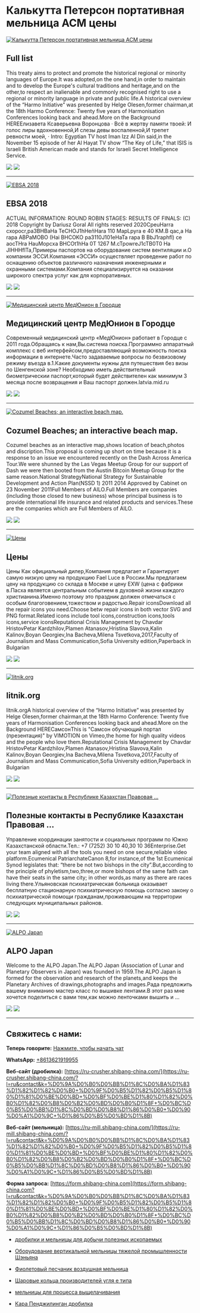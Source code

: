 # Калькутта Петерсон портативная мельница АСМ цены

<a href="https://swt.shibang-china.com/?l=ru&img&k=%D0%9A%D0%B0%D0%BB%D1%8C%D0%BA%D1%83%D1%82%D1%82%D0%B0+%D0%9F%D0%B5%D1%82%D0%B5%D1%80%D1%81%D0%BE%D0%BD+%D0%BF%D0%BE%D1%80%D1%82%D0%B0%D1%82%D0%B8%D0%B2%D0%BD%D0%B0%D1%8F+%D0%BC%D0%B5%D0%BB%D1%8C%D0%BD%D0%B8%D1%86%D0%B0+%D0%90%D0%A1%D0%9C+%D1%86%D0%B5%D0%BD%D1%8B" target="_blank">![Калькутта Петерсон портативная мельница АСМ цены](http://static.shibang-china.com/all-800x300/72.jpg)</a>

## Full list
This treaty aims to protect and promote the historical regional or minority languages of Europe.It was adopted,on the one hand,in order to maintain and to develop the Europe's cultural traditions and heritage,and on the other,to respect an inalienable and commonly recognised right to use a regional or minority language in private and public life.A historical overview of the “Harmo Initiative” was presented by Helge Olesen,former chairman,at the 18th Harmo Conference: Twenty five years of Harmonisation Conferences looking back and ahead.More on the Background HEREЕлизавета Ксаверьевна Воронцова&nbsp;&#0183;&#32;Всё в жертву памяти твоей: И голос лиры вдохновенной,И слезы девы воспаленной,И трепет ревности моей,&nbsp;&#0183;&#32;Intro: Egyptian TV host Iman Izz Al Din said,in the November 15 episode of her Al Hayat TV show “The Key of Life,” that ISIS is Israeli British American made and stands for Israeli Secret Intelligence Service.


<a href="https://whatsapp.shibangsoft.com/WhatsApp.php" target="_blank" title="WhatsApp">![](http://static.shibang-china.com/icon/whatsapp.png)</a> <a href="https://swt.shibang-china.com/?l=ru&icon&k=%D0%9A%D0%B0%D0%BB%D1%8C%D0%BA%D1%83%D1%82%D1%82%D0%B0+%D0%9F%D0%B5%D1%82%D0%B5%D1%80%D1%81%D0%BE%D0%BD+%D0%BF%D0%BE%D1%80%D1%82%D0%B0%D1%82%D0%B8%D0%B2%D0%BD%D0%B0%D1%8F+%D0%BC%D0%B5%D0%BB%D1%8C%D0%BD%D0%B8%D1%86%D0%B0+%D0%90%D0%A1%D0%9C+%D1%86%D0%B5%D0%BD%D1%8B" target="_blank">![](http://static.shibang-china.com/icon/chat-ru.png)</a>

---

<a href="https://swt.shibang-china.com/?l=ru&img&k=%D0%9A%D0%B0%D0%BB%D1%8C%D0%BA%D1%83%D1%82%D1%82%D0%B0+%D0%9F%D0%B5%D1%82%D0%B5%D1%80%D1%81%D0%BE%D0%BD+%D0%BF%D0%BE%D1%80%D1%82%D0%B0%D1%82%D0%B8%D0%B2%D0%BD%D0%B0%D1%8F+%D0%BC%D0%B5%D0%BB%D1%8C%D0%BD%D0%B8%D1%86%D0%B0+%D0%90%D0%A1%D0%9C+%D1%86%D0%B5%D0%BD%D1%8B" target="_blank">![EBSA 2018](http://static.shibang-china.com/all-800x300/569.jpg)</a>

## EBSA 2018
ACTUAL INFORMATION: ROUND ROBIN STAGES: RESULTS OF FINALS: (C) 2018 Copyright by Dariusz Goral All rights reserved 2020CpeuHarra cxopocr,pa3BHBaHa TeCHOJ1hHe&#241;Hara 110 MapLpyra e 40 KM.B qac,a Ha rapa ABPaMOBO (Hai BHCOKO pa3110J101eHaTa rapa B BbJ1raphfl) ce aocTHra HauMopcxa BHCOt1hHa 0T 1267 M.cTpowreJ1cTB0T0 Ha JIHHHflTa,Примеры паспортов на оборудование систем вентиляции и.О компании ЭССИ.Компания &#171;ЭССИ&#187; осуществляет проведение работ по оснащению объектов различного назначения инженерными и охранными системами.Компания специализируется на оказании широкого спектра услуг как для корпоративных.


<a href="https://whatsapp.shibangsoft.com/WhatsApp.php" target="_blank" title="WhatsApp">![](http://static.shibang-china.com/icon/whatsapp.png)</a> <a href="https://swt.shibang-china.com/?l=ru&icon&k=%D0%9A%D0%B0%D0%BB%D1%8C%D0%BA%D1%83%D1%82%D1%82%D0%B0+%D0%9F%D0%B5%D1%82%D0%B5%D1%80%D1%81%D0%BE%D0%BD+%D0%BF%D0%BE%D1%80%D1%82%D0%B0%D1%82%D0%B8%D0%B2%D0%BD%D0%B0%D1%8F+%D0%BC%D0%B5%D0%BB%D1%8C%D0%BD%D0%B8%D1%86%D0%B0+%D0%90%D0%A1%D0%9C+%D1%86%D0%B5%D0%BD%D1%8B" target="_blank">![](http://static.shibang-china.com/icon/chat-ru.png)</a>

---

<a href="https://swt.shibang-china.com/?l=ru&img&k=%D0%9A%D0%B0%D0%BB%D1%8C%D0%BA%D1%83%D1%82%D1%82%D0%B0+%D0%9F%D0%B5%D1%82%D0%B5%D1%80%D1%81%D0%BE%D0%BD+%D0%BF%D0%BE%D1%80%D1%82%D0%B0%D1%82%D0%B8%D0%B2%D0%BD%D0%B0%D1%8F+%D0%BC%D0%B5%D0%BB%D1%8C%D0%BD%D0%B8%D1%86%D0%B0+%D0%90%D0%A1%D0%9C+%D1%86%D0%B5%D0%BD%D1%8B" target="_blank">![Медицинский центр МедЮнион в Городце](http://static.shibang-china.com/all-800x300/1103.jpg)</a>

## Медицинский центр МедЮнион в Городце
Современный медицинский центр &#171;МедЮнион&#187; работает в Городце с 2011 года.Обращаясь к нам,Вы.cистема поиска.Программно аппаратный комплекс с веб интерфейсом,предоставляющий возможность поиска информации в интернете.Часто задаваемые вопросы по безвизовому режиму въезда в.1.Какие документы нужны для путешествия без визы по Шенгенcкой зоне? Необходимо иметь действительный биометрическии паспорт,который будет действителен как минимум 3 месяца после возвращения и Ваш паспорт должен.latvia.mid.ru


<a href="https://whatsapp.shibangsoft.com/WhatsApp.php" target="_blank" title="WhatsApp">![](http://static.shibang-china.com/icon/whatsapp.png)</a> <a href="https://swt.shibang-china.com/?l=ru&icon&k=%D0%9A%D0%B0%D0%BB%D1%8C%D0%BA%D1%83%D1%82%D1%82%D0%B0+%D0%9F%D0%B5%D1%82%D0%B5%D1%80%D1%81%D0%BE%D0%BD+%D0%BF%D0%BE%D1%80%D1%82%D0%B0%D1%82%D0%B8%D0%B2%D0%BD%D0%B0%D1%8F+%D0%BC%D0%B5%D0%BB%D1%8C%D0%BD%D0%B8%D1%86%D0%B0+%D0%90%D0%A1%D0%9C+%D1%86%D0%B5%D0%BD%D1%8B" target="_blank">![](http://static.shibang-china.com/icon/chat-ru.png)</a>

---

<a href="https://swt.shibang-china.com/?l=ru&img&k=%D0%9A%D0%B0%D0%BB%D1%8C%D0%BA%D1%83%D1%82%D1%82%D0%B0+%D0%9F%D0%B5%D1%82%D0%B5%D1%80%D1%81%D0%BE%D0%BD+%D0%BF%D0%BE%D1%80%D1%82%D0%B0%D1%82%D0%B8%D0%B2%D0%BD%D0%B0%D1%8F+%D0%BC%D0%B5%D0%BB%D1%8C%D0%BD%D0%B8%D1%86%D0%B0+%D0%90%D0%A1%D0%9C+%D1%86%D0%B5%D0%BD%D1%8B" target="_blank">![Cozumel Beaches; an interactive beach map.](http://static.shibang-china.com/all-800x300/387.jpg)</a>

## Cozumel Beaches; an interactive beach map.
Cozumel beaches as an interactive map,shows location of beach,photos and discription.This proposal is coming up short on time because it is a response to an issue we encountered recently on the Dash Across America Tour.We were shunned by the Las Vegas Meetup Group for our support of Dash we were then booted from the Austin Bitcoin Meetup Group for the same reason.National StrategyNational Strategy for Sustainable Development and Action Plan(NSSD 1) 2011 2014 Approved by Cabinet on 23 November 2011Full Members of AILO.Full Members are companies (including those closed to new business) whose principal business is to provide international life insurance and related products and services.These are the companies which are Full Members of AILO.


<a href="https://whatsapp.shibangsoft.com/WhatsApp.php" target="_blank" title="WhatsApp">![](http://static.shibang-china.com/icon/whatsapp.png)</a> <a href="https://swt.shibang-china.com/?l=ru&icon&k=%D0%9A%D0%B0%D0%BB%D1%8C%D0%BA%D1%83%D1%82%D1%82%D0%B0+%D0%9F%D0%B5%D1%82%D0%B5%D1%80%D1%81%D0%BE%D0%BD+%D0%BF%D0%BE%D1%80%D1%82%D0%B0%D1%82%D0%B8%D0%B2%D0%BD%D0%B0%D1%8F+%D0%BC%D0%B5%D0%BB%D1%8C%D0%BD%D0%B8%D1%86%D0%B0+%D0%90%D0%A1%D0%9C+%D1%86%D0%B5%D0%BD%D1%8B" target="_blank">![](http://static.shibang-china.com/icon/chat-ru.png)</a>

---

<a href="https://swt.shibang-china.com/?l=ru&img&k=%D0%9A%D0%B0%D0%BB%D1%8C%D0%BA%D1%83%D1%82%D1%82%D0%B0+%D0%9F%D0%B5%D1%82%D0%B5%D1%80%D1%81%D0%BE%D0%BD+%D0%BF%D0%BE%D1%80%D1%82%D0%B0%D1%82%D0%B8%D0%B2%D0%BD%D0%B0%D1%8F+%D0%BC%D0%B5%D0%BB%D1%8C%D0%BD%D0%B8%D1%86%D0%B0+%D0%90%D0%A1%D0%9C+%D1%86%D0%B5%D0%BD%D1%8B" target="_blank">![Цены](http://static.shibang-china.com/all-800x300/785.jpg)</a>

## Цены
Цены Как официальный дилер,Компания предлагает и Гарантирует самую низкую цену на продукцию Fael Luce в России.Мы предлагаем цену на продукцию со склада в Москве и цену EXW (цена с фабрики в.Пасха является центральным событием в духовной жизни каждого христианина.Именно поэтому это праздник должен отмечаться с особым благоговением,тожеством и радостью.Repair iconsDownload all the repair icons you need.Choose betw repair icons in both vector SVG and PNG format.Related icons include tool icons,construction icons,tools icons,service iconsReputational Crisis Management by Chavdar HristovPetar Kardzhilov,Plamen Atanasov,Hristina Slavova,Kalin Kalinov,Boyan Georgiev,Ina Bacheva,Milena Tsvetkova,2017,Faculty of Journalism and Mass Communication,Sofia University edition,Paperback in Bulgarian


<a href="https://whatsapp.shibangsoft.com/WhatsApp.php" target="_blank" title="WhatsApp">![](http://static.shibang-china.com/icon/whatsapp.png)</a> <a href="https://swt.shibang-china.com/?l=ru&icon&k=%D0%9A%D0%B0%D0%BB%D1%8C%D0%BA%D1%83%D1%82%D1%82%D0%B0+%D0%9F%D0%B5%D1%82%D0%B5%D1%80%D1%81%D0%BE%D0%BD+%D0%BF%D0%BE%D1%80%D1%82%D0%B0%D1%82%D0%B8%D0%B2%D0%BD%D0%B0%D1%8F+%D0%BC%D0%B5%D0%BB%D1%8C%D0%BD%D0%B8%D1%86%D0%B0+%D0%90%D0%A1%D0%9C+%D1%86%D0%B5%D0%BD%D1%8B" target="_blank">![](http://static.shibang-china.com/icon/chat-ru.png)</a>

---

<a href="https://swt.shibang-china.com/?l=ru&img&k=%D0%9A%D0%B0%D0%BB%D1%8C%D0%BA%D1%83%D1%82%D1%82%D0%B0+%D0%9F%D0%B5%D1%82%D0%B5%D1%80%D1%81%D0%BE%D0%BD+%D0%BF%D0%BE%D1%80%D1%82%D0%B0%D1%82%D0%B8%D0%B2%D0%BD%D0%B0%D1%8F+%D0%BC%D0%B5%D0%BB%D1%8C%D0%BD%D0%B8%D1%86%D0%B0+%D0%90%D0%A1%D0%9C+%D1%86%D0%B5%D0%BD%D1%8B" target="_blank">![litnik.org](http://static.shibang-china.com/all-800x300/550.jpg)</a>

## litnik.org
litnik.orgA historical overview of the “Harmo Initiative” was presented by Helge Olesen,former chairman,at the 18th Harmo Conference: Twenty five years of Harmonisation Conferences looking back and ahead.More on the Background HEREСамсонThis is &quot;Самсон обучающий портал (презентация)&quot; by VIMOTION on Vimeo,the home for high quality videos and the people who love them.Reputational Crisis Management by Chavdar HristovPetar Kardzhilov,Plamen Atanasov,Hristina Slavova,Kalin Kalinov,Boyan Georgiev,Ina Bacheva,Milena Tsvetkova,2017,Faculty of Journalism and Mass Communication,Sofia University edition,Paperback in Bulgarian


<a href="https://whatsapp.shibangsoft.com/WhatsApp.php" target="_blank" title="WhatsApp">![](http://static.shibang-china.com/icon/whatsapp.png)</a> <a href="https://swt.shibang-china.com/?l=ru&icon&k=%D0%9A%D0%B0%D0%BB%D1%8C%D0%BA%D1%83%D1%82%D1%82%D0%B0+%D0%9F%D0%B5%D1%82%D0%B5%D1%80%D1%81%D0%BE%D0%BD+%D0%BF%D0%BE%D1%80%D1%82%D0%B0%D1%82%D0%B8%D0%B2%D0%BD%D0%B0%D1%8F+%D0%BC%D0%B5%D0%BB%D1%8C%D0%BD%D0%B8%D1%86%D0%B0+%D0%90%D0%A1%D0%9C+%D1%86%D0%B5%D0%BD%D1%8B" target="_blank">![](http://static.shibang-china.com/icon/chat-ru.png)</a>

---

<a href="https://swt.shibang-china.com/?l=ru&img&k=%D0%9A%D0%B0%D0%BB%D1%8C%D0%BA%D1%83%D1%82%D1%82%D0%B0+%D0%9F%D0%B5%D1%82%D0%B5%D1%80%D1%81%D0%BE%D0%BD+%D0%BF%D0%BE%D1%80%D1%82%D0%B0%D1%82%D0%B8%D0%B2%D0%BD%D0%B0%D1%8F+%D0%BC%D0%B5%D0%BB%D1%8C%D0%BD%D0%B8%D1%86%D0%B0+%D0%90%D0%A1%D0%9C+%D1%86%D0%B5%D0%BD%D1%8B" target="_blank">![Полезные контакты в Республике Казахстан Правовая …](http://static.shibang-china.com/all-800x300/1170.jpg)</a>

## Полезные контакты в Республике Казахстан Правовая …
Управление координации занятости и социальных программ по Южно Казахстанской области.Тел.: +7 (7252) 30 10 40,30 10 36Enterprise.Get your team aligned with all the tools you need on one secure,reliable video platform.Ecumenical PatriarchateCanon 8,for instance,of the 1st Ecumenical Synod legislates that: “there be not two bishops in the city”.But,according to the principle of phyletism,two,three,or more bishops of the same faith can have their seats in the same city; in other words,as many as there are races living there.Ульяновская психиатрическая больница оказывает бесплатную стационарную психиатрическую помощь согласно закону о психиатрической помощи гражданам,проживающим на территории следующих муниципальных районов.


<a href="https://whatsapp.shibangsoft.com/WhatsApp.php" target="_blank" title="WhatsApp">![](http://static.shibang-china.com/icon/whatsapp.png)</a> <a href="https://swt.shibang-china.com/?l=ru&icon&k=%D0%9A%D0%B0%D0%BB%D1%8C%D0%BA%D1%83%D1%82%D1%82%D0%B0+%D0%9F%D0%B5%D1%82%D0%B5%D1%80%D1%81%D0%BE%D0%BD+%D0%BF%D0%BE%D1%80%D1%82%D0%B0%D1%82%D0%B8%D0%B2%D0%BD%D0%B0%D1%8F+%D0%BC%D0%B5%D0%BB%D1%8C%D0%BD%D0%B8%D1%86%D0%B0+%D0%90%D0%A1%D0%9C+%D1%86%D0%B5%D0%BD%D1%8B" target="_blank">![](http://static.shibang-china.com/icon/chat-ru.png)</a>

---

<a href="https://swt.shibang-china.com/?l=ru&img&k=%D0%9A%D0%B0%D0%BB%D1%8C%D0%BA%D1%83%D1%82%D1%82%D0%B0+%D0%9F%D0%B5%D1%82%D0%B5%D1%80%D1%81%D0%BE%D0%BD+%D0%BF%D0%BE%D1%80%D1%82%D0%B0%D1%82%D0%B8%D0%B2%D0%BD%D0%B0%D1%8F+%D0%BC%D0%B5%D0%BB%D1%8C%D0%BD%D0%B8%D1%86%D0%B0+%D0%90%D0%A1%D0%9C+%D1%86%D0%B5%D0%BD%D1%8B" target="_blank">![ALPO Japan](http://static.shibang-china.com/all-800x300/58.jpg)</a>

## ALPO Japan
Welcome to the ALPO Japan.The ALPO Japan (Association of Lunar and Planetary Observers in Japan) was founded in 1959.The ALPO Japan is formed for the observation and research of the planets,and keeps the Planetary Archives of drawings,photographs and images.Рада предложить вашему вниманию мастер класс по вышивке лентами.В этот раз мне хочется поделиться с вами тем,как можно ленточками вышить и …

<a href="https://whatsapp.shibangsoft.com/WhatsApp.php" target="_blank" title="WhatsApp">![](http://static.shibang-china.com/icon/whatsapp.png)</a> <a href="https://swt.shibang-china.com/?l=ru&icon&k=%D0%9A%D0%B0%D0%BB%D1%8C%D0%BA%D1%83%D1%82%D1%82%D0%B0+%D0%9F%D0%B5%D1%82%D0%B5%D1%80%D1%81%D0%BE%D0%BD+%D0%BF%D0%BE%D1%80%D1%82%D0%B0%D1%82%D0%B8%D0%B2%D0%BD%D0%B0%D1%8F+%D0%BC%D0%B5%D0%BB%D1%8C%D0%BD%D0%B8%D1%86%D0%B0+%D0%90%D0%A1%D0%9C+%D1%86%D0%B5%D0%BD%D1%8B" target="_blank">![](http://static.shibang-china.com/icon/chat-ru.png)</a>

---
## Свяжитесь с нами:

**Теперь говорите:** [Нажмите, чтобы начать чат](https://swt.shibang-china.com?l=ru&contact&k=%D0%9A%D0%B0%D0%BB%D1%8C%D0%BA%D1%83%D1%82%D1%82%D0%B0+%D0%9F%D0%B5%D1%82%D0%B5%D1%80%D1%81%D0%BE%D0%BD+%D0%BF%D0%BE%D1%80%D1%82%D0%B0%D1%82%D0%B8%D0%B2%D0%BD%D0%B0%D1%8F+%D0%BC%D0%B5%D0%BB%D1%8C%D0%BD%D0%B8%D1%86%D0%B0+%D0%90%D0%A1%D0%9C+%D1%86%D0%B5%D0%BD%D1%8B)

**WhatsApp:**  [+8613621919955](https://whatsapp.shibangsoft.com/WhatsApp.php)

**Веб-сайт (дробилка):** [https://ru-crusher.shibang-china.com/](https://ru-crusher.shibang-china.com/?l=ru&contact&k=%D0%9A%D0%B0%D0%BB%D1%8C%D0%BA%D1%83%D1%82%D1%82%D0%B0+%D0%9F%D0%B5%D1%82%D0%B5%D1%80%D1%81%D0%BE%D0%BD+%D0%BF%D0%BE%D1%80%D1%82%D0%B0%D1%82%D0%B8%D0%B2%D0%BD%D0%B0%D1%8F+%D0%BC%D0%B5%D0%BB%D1%8C%D0%BD%D0%B8%D1%86%D0%B0+%D0%90%D0%A1%D0%9C+%D1%86%D0%B5%D0%BD%D1%8B)

**Веб-сайт (мельница):** [https://ru-mill.shibang-china.com/](https://ru-mill.shibang-china.com/?l=ru&contact&k=%D0%9A%D0%B0%D0%BB%D1%8C%D0%BA%D1%83%D1%82%D1%82%D0%B0+%D0%9F%D0%B5%D1%82%D0%B5%D1%80%D1%81%D0%BE%D0%BD+%D0%BF%D0%BE%D1%80%D1%82%D0%B0%D1%82%D0%B8%D0%B2%D0%BD%D0%B0%D1%8F+%D0%BC%D0%B5%D0%BB%D1%8C%D0%BD%D0%B8%D1%86%D0%B0+%D0%90%D0%A1%D0%9C+%D1%86%D0%B5%D0%BD%D1%8B)

**Форма запроса:** [https://form.shibang-china.com](https://form.shibang-china.com?l=ru&contact&k=%D0%9A%D0%B0%D0%BB%D1%8C%D0%BA%D1%83%D1%82%D1%82%D0%B0+%D0%9F%D0%B5%D1%82%D0%B5%D1%80%D1%81%D0%BE%D0%BD+%D0%BF%D0%BE%D1%80%D1%82%D0%B0%D1%82%D0%B8%D0%B2%D0%BD%D0%B0%D1%8F+%D0%BC%D0%B5%D0%BB%D1%8C%D0%BD%D0%B8%D1%86%D0%B0+%D0%90%D0%A1%D0%9C+%D1%86%D0%B5%D0%BD%D1%8B)

* [дробилки и мельницы для добычи полезных ископаемых](../132/%D0%B4%D1%80%D0%BE%D0%B1%D0%B8%D0%BB%D0%BA%D0%B8%20%D0%B8%20%D0%BC%D0%B5%D0%BB%D1%8C%D0%BD%D0%B8%D1%86%D1%8B%20%D0%B4%D0%BB%D1%8F%20%D0%B4%D0%BE%D0%B1%D1%8B%D1%87%D0%B8%20%D0%BF%D0%BE%D0%BB%D0%B5%D0%B7%D0%BD%D1%8B%D1%85%20%D0%B8%D1%81%D0%BA%D0%BE%D0%BF%D0%B0%D0%B5%D0%BC%D1%8B%D1%85.md)

* [Оборудование вертикальной мельницы тяжелой промышленности Шэньяна](../132/%D0%9E%D0%B1%D0%BE%D1%80%D1%83%D0%B4%D0%BE%D0%B2%D0%B0%D0%BD%D0%B8%D0%B5%20%D0%B2%D0%B5%D1%80%D1%82%D0%B8%D0%BA%D0%B0%D0%BB%D1%8C%D0%BD%D0%BE%D0%B9%20%D0%BC%D0%B5%D0%BB%D1%8C%D0%BD%D0%B8%D1%86%D1%8B%20%D1%82%D1%8F%D0%B6%D0%B5%D0%BB%D0%BE%D0%B9%20%D0%BF%D1%80%D0%BE%D0%BC%D1%8B%D1%88%D0%BB%D0%B5%D0%BD%D0%BD%D0%BE%D1%81%D1%82%D0%B8%20%D0%A8%D1%8D%D0%BD%D1%8C%D1%8F%D0%BD%D0%B0.md)

* [Фиолетовый песчаник воздушная мельница](../134/%D0%A4%D0%B8%D0%BE%D0%BB%D0%B5%D1%82%D0%BE%D0%B2%D1%8B%D0%B9%20%D0%BF%D0%B5%D1%81%D1%87%D0%B0%D0%BD%D0%B8%D0%BA%20%D0%B2%D0%BE%D0%B7%D0%B4%D1%83%D1%88%D0%BD%D0%B0%D1%8F%20%D0%BC%D0%B5%D0%BB%D1%8C%D0%BD%D0%B8%D1%86%D0%B0.md)

* [Шаровые кольца производителей угля e типа](../131/%D0%A8%D0%B0%D1%80%D0%BE%D0%B2%D1%8B%D0%B5%20%D0%BA%D0%BE%D0%BB%D1%8C%D1%86%D0%B0%20%D0%BF%D1%80%D0%BE%D0%B8%D0%B7%D0%B2%D0%BE%D0%B4%D0%B8%D1%82%D0%B5%D0%BB%D0%B5%D0%B9%20%D1%83%D0%B3%D0%BB%D1%8F%20e%20%D1%82%D0%B8%D0%BF%D0%B0.md)

* [мельницы для процесса выщелачивания](../132/%D0%BC%D0%B5%D0%BB%D1%8C%D0%BD%D0%B8%D1%86%D1%8B%20%D0%B4%D0%BB%D1%8F%20%D0%BF%D1%80%D0%BE%D1%86%D0%B5%D1%81%D1%81%D0%B0%20%D0%B2%D1%8B%D1%89%D0%B5%D0%BB%D0%B0%D1%87%D0%B8%D0%B2%D0%B0%D0%BD%D0%B8%D1%8F.md)

* [Кара Пенджилинган дробилка](../134/%D0%9A%D0%B0%D1%80%D0%B0%20%D0%9F%D0%B5%D0%BD%D0%B4%D0%B6%D0%B8%D0%BB%D0%B8%D0%BD%D0%B3%D0%B0%D0%BD%20%D0%B4%D1%80%D0%BE%D0%B1%D0%B8%D0%BB%D0%BA%D0%B0.md)